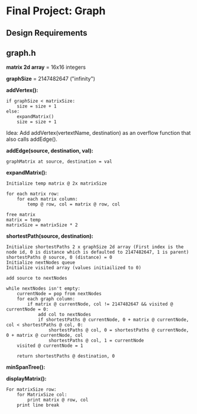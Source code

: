 # Final Project: Graph

## Design Requirements

## graph.h

**matrix 2d array** = 16x16 integers

**graphSize** = 2147482647 ("infinity")

**addVertex():**

    if graphSize < matrixSize:
        size = size + 1
    else:
        expandMatrix()
        size = size + 1

Idea: Add addVertex(vertextName, destination) as an overflow function that also calls addEdge().

**addEdge(source, destination, val):**

    graphMatrix at source, destination = val

**expandMatrix():**

    Initialize temp matrix @ 2x matrixSize

    for each matrix row:
        for each matrix column:
            temp @ row, col = matrix @ row, col

    free matrix
    matrix = temp
    matrixSize = matrixSize * 2


**shortestPath(source, destination):**

    Initialize shortestPaths 2 x graphSize 2d array (First index is the node id, 0 is distance which is defaulted to 2147482647, 1 is parent)
    shortestPaths @ source, 0 (distance) = 0
    Initialize nextNodes queue
    Initialize visited array (values initiailized to 0)

    add source to nextNodes

    while nextNodes isn't empty:
        currentNode = pop from nextNodes
        for each graph column:
            if matrix @ currentNode, col != 2147482647 && visited @ currentNode = 0:
                add col to nextNodes
                if shortestPaths @ currentNode, 0 + matrix @ currentNode, col < shortestPaths @ col, 0:
                    shortestPaths @ col, 0 = shortestPaths @ currentNode, 0 + matrix @ currentNode, col
                    shortestPaths @ col, 1 = currentNode
        visited @ currentNode = 1

        return shortestPaths @ destination, 0

**minSpanTree():**

**displayMatrix():**

    For matrixSize row:
        for MatrixSize col:
            print matrix @ row, col
        print line break